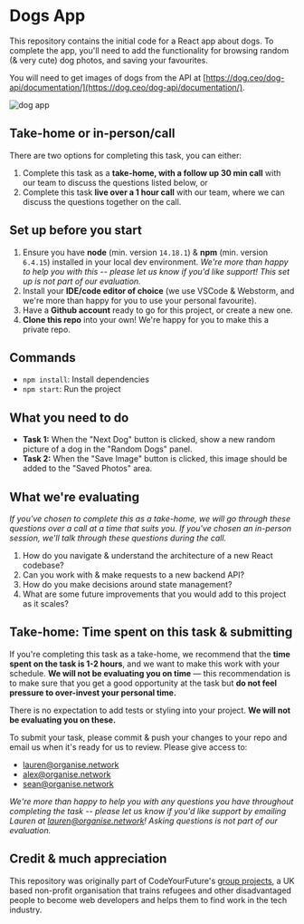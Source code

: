 # Dogs App

This repository contains the initial code for a React app about dogs. To complete the app, you'll need to add the functionality for browsing random (& very cute) dog photos, and saving your favourites.

You will need to get images of dogs from the API at [https://dog.ceo/dog-api/documentation/](https://dog.ceo/dog-api/documentation/).

![dog app](https://user-images.githubusercontent.com/16071230/169317650-f81bcc3a-5185-45d8-be28-5571b4935d4d.png)

## Take-home or in-person/call

There are two options for completing this task, you can either: 
1. Complete this task as a **take-home, with a follow up 30 min call** with our team to discuss the questions listed below, or
2. Complete this task **live over a 1 hour call** with our team, where we can discuss the questions together on the call.

## Set up before you start

1. Ensure you have **node** (min. version `14.18.1`) & **npm** (min. version `6.4.15`) installed in your local dev environment. *We're more than happy to help you with this -- please let us know if you'd like support! This set up is not part of our evaluation.*
2. Install your **IDE/code editor of choice** (we use VSCode & Webstorm, and we're more than happy for you to use your personal favourite).
3. Have a **Github account** ready to go for this project, or create a new one. 
4. **Clone this repo** into your own! We're happy for you to make this a private repo.

## Commands

- `npm install`: Install dependencies
- `npm start`: Run the project

## What you need to do

- **Task 1:** When the "Next Dog" button is clicked, show a new random picture of a dog in the "Random Dogs" panel.
- **Task 2:** When the "Save Image" button is clicked, this image should be added to the "Saved Photos" area.

## What we're evaluating

*If you've chosen to complete this as a take-home, we will go through these questions over a call at a time that suits you. If you've chosen an in-person session, we'll talk through these questions during the call.*

1. How do you navigate & understand the architecture of a new React codebase?
2. Can you work with & make requests to a new backend API?
3. How do you make decisions around state management?
4. What are some future improvements that you would add to this project as it scales?


## Take-home: Time spent on this task & submitting

If you're completing this task as a take-home, we recommend that the **time spent on the task is 1-2 hours**, and we want to make this work with your schedule. **We will not be evaluating you on time** — this recommendation is to make sure that you get a good opportunity at the task but **do not feel pressure to over-invest your personal time.** 

There is no expectation to add tests or styling into your project. **We will not be evaluating you on these.**

To submit your task, please commit & push your changes to your repo and email us when it's ready for us to review. Please give access to:
- lauren@organise.network
- alex@organise.network
- sean@organise.network

*We're more than happy to help you with any questions you have throughout completing the task -- please let us know if you'd like support by emailing Lauren at lauren@organise.network! Asking questions is not part of our evaluation.*


## Credit & much appreciation

This repository was originally part of CodeYourFuture's [group projects](https://github.com/CodeYourFuture/group-projects), a UK based non-profit organisation that trains refugees and other disadvantaged people to become web developers and helps them to find work in the tech industry. 
